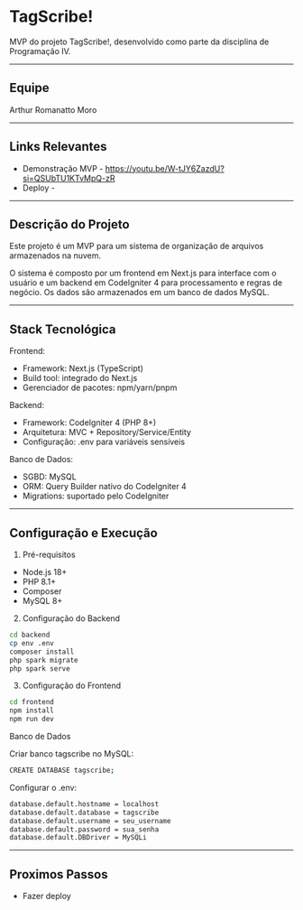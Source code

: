 # TagScribe!

MVP do projeto TagScribe!, desenvolvido como parte da disciplina de Programação IV.

---

## Equipe

Arthur Romanatto Moro

---

## Links Relevantes

* Demonstração MVP - https://youtu.be/W-tJY6ZazdU?si=QSUbTU1KTvMpQ-zR
* Deploy - 

---

## Descrição do Projeto

Este projeto é um MVP para um sistema de organização de arquivos armazenados na nuvem.

O sistema é composto por um frontend em Next.js para interface com o usuário e um backend em CodeIgniter 4 para processamento e regras de negócio. Os dados são armazenados em um banco de dados MySQL.

---

## Stack Tecnológica

Frontend:

  * Framework: Next.js (TypeScript)
  * Build tool: integrado do Next.js
  * Gerenciador de pacotes: npm/yarn/pnpm

Backend:

  * Framework: CodeIgniter 4 (PHP 8+)
  * Arquitetura: MVC + Repository/Service/Entity
  * Configuração: .env para variáveis sensíveis

Banco de Dados:

  * SGBD: MySQL
  * ORM: Query Builder nativo do CodeIgniter 4
  * Migrations: suportado pelo CodeIgniter

---

## Configuração e Execução

1. Pré-requisitos

  * Node.js 18+
  * PHP 8.1+
  * Composer
  * MySQL 8+

2. Configuração do Backend

  ```bash
  cd backend
  cp env .env
  composer install
  php spark migrate
  php spark serve
  ```

3. Configuração do Frontend

  ```bash
  cd frontend
  npm install
  npm run dev
  ```

Banco de Dados

Criar banco tagscribe no MySQL:

  ```bash
  CREATE DATABASE tagscribe;
  ```

Configurar o .env:

  ```bash
  database.default.hostname = localhost
  database.default.database = tagscribe
  database.default.username = seu_username
  database.default.password = sua_senha
  database.default.DBDriver = MySQLi
  ```
---

## Proximos Passos

* Fazer deploy





